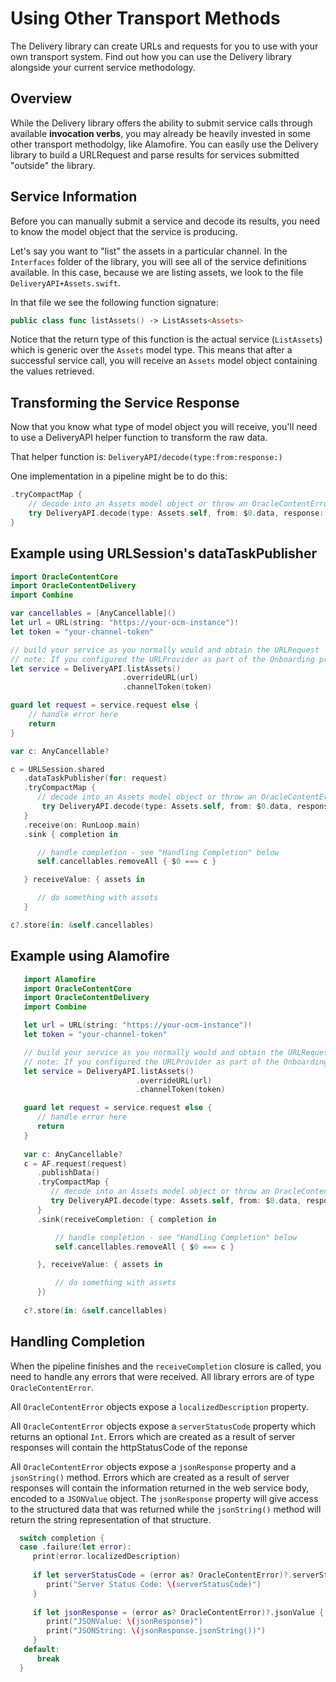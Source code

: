 # Using Other Transport Methods

The Delivery library can create URLs and requests for you to use with your own transport system. Find out how you can use the Delivery library alongside your current service methodology.

## Overview

While the Delivery library offers the ability to submit service calls through available **invocation verbs**, you may already be heavily invested in some other transport methodolgy, like Alamofire. You can easily use the Delivery library to build a URLRequest and parse results for services submitted "outside" the library.

## Service Information
Before you can manually submit a service and decode its results, you need to know the model object that the service is producing.

Let's say you want to "list" the assets in a particular channel. In the `Interfaces` folder of the library, you will see all of the service definitions available. In this case, because we are listing assets, we look to the file `DeliveryAPI+Assets.swift`.

In that file we see the following function signature: 
```swift
public class func listAssets() -> ListAssets<Assets>
```

Notice that the return type of this function is the actual service (``ListAssets``) which is generic over the ``Assets`` model type. This means that after a successful service call, you will receive an ``Assets`` model object containing the values retrieved.

## Transforming the Service Response 
Now that you know what type of model object you will receive, you'll need to use a DeliveryAPI helper function to transform the raw data.

That helper function is: 
``DeliveryAPI/decode(type:from:response:)``

One implementation in a pipeline might be to do this: 
```swift 
.tryCompactMap {
    // decode into an Assets model object or throw an OracleContentError
    try DeliveryAPI.decode(type: Assets.self, from: $0.data, response: $0.response)
}
```

## Example using URLSession's dataTaskPublisher
```swift 
import OracleContentCore
import OracleContentDelivery 
import Combine 

var cancellables = [AnyCancellable]()
let url = URL(string: "https://your-ocm-instance")!
let token = "your-channel-token"

// build your service as you normally would and obtain the URLRequest
// note: If you configured the URLProvider as part of the Onboarding process, the override URL and channel token builder components would not be necessary
let service = DeliveryAPI.listAssets()
                         .overrideURL(url)
                         .channelToken(token)

guard let request = service.request else { 
    // handle error here
    return 
}

var c: AnyCancellable?

c = URLSession.shared
   .dataTaskPublisher(for: request)
   .tryCompactMap {
      // decode into an Assets model object or throw an OracleContentError
       try DeliveryAPI.decode(type: Assets.self, from: $0.data, response: $0.response)
   }
   .receive(on: RunLoop.main)
   .sink { completion in

      // handle completion - see "Handling Completion" below
      self.cancellables.removeAll { $0 === c }

   } receiveValue: { assets in

      // do something with assets
   }

c?.store(in: &self.cancellables)

```

## Example using Alamofire 
```swift 
   import Alamofire
   import OracleContentCore
   import OracleContentDelivery 
   import Combine 

   let url = URL(string: "https://your-ocm-instance")!
   let token = "your-channel-token"

   // build your service as you normally would and obtain the URLRequest
   // note: If you configured the URLProvider as part of the Onboarding process, the override URL and channel token builder components would not be necessary
   let service = DeliveryAPI.listAssets()
                            .overrideURL(url)
                            .channelToken(token)

   guard let request = service.request else { 
      // handle error here
      return 
   }
   
   var c: AnyCancellable?
   c = AF.request(request)
      .publishData()
      .tryCompactMap {
         // decode into an Assets model object or throw an OracleContentError
         try DeliveryAPI.decode(type: Assets.self, from: $0.data, response: $0.response)
      }
      .sink(receiveCompletion: { completion in

          // handle completion - see "Handling Completion" below
          self.cancellables.removeAll { $0 === c }

      }, receiveValue: { assets in

          // do something with assets
      })
   
   c?.store(in: &self.cancellables)

```

## Handling Completion 
When the pipeline finishes and the `receiveCompletion` closure is called, you need to handle any errors that were received. All library errors are of type `OracleContentError`.

All `OracleContentError` objects expose a `localizedDescription` property.

All `OracleContentError` objects expose a `serverStatusCode` property which returns an optional `Int`. Errors which are created as a result of server responses will contain the httpStatusCode of the reponse 

All `OracleContentError` objects expose a `jsonResponse` property and a `jsonString()` method. Errors which are created as a result of server responses will contain the information returned in the web service body, encoded to a `JSONValue` object. The `jsonResponse` property will give access to the structured data that was returned while the `jsonString()` method will return the string representation of that structure. 

```swift 
  switch completion { 
  case .failure(let error):
     print(error.localizedDescription)
  
     if let serverStatusCode = (error as? OracleContentError)?.serverStatusCode {
        print("Server Status Code: \(serverStatusCode)")
     }
  
     if let jsonResponse = (error as? OracleContentError)?.jsonValue {
        print("JSONValue: \(jsonResponse)")
        print("JSONString: \(jsonResponse.jsonString())")
     }
   default: 
      break
  }

```


